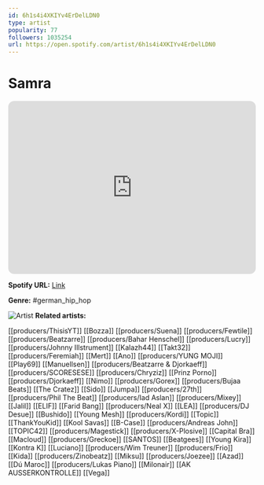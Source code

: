 ```yaml
---
id: 6h1s4i4XKIYv4ErDelLDN0
type: artist
popularity: 77
followers: 1035254
url: https://open.spotify.com/artist/6h1s4i4XKIYv4ErDelLDN0
---
```

# Samra

<iframe style="border-radius:12px" src="https://open.spotify.com/embed/artist/6h1s4i4XKIYv4ErDelLDN0" width="100%" height="352" frameBorder="0" allowfullscreen="" allow="autoplay; clipboard-write; encrypted-media; fullscreen; picture-in-picture" loading="lazy"></iframe>

**Spotify URL:** [Link](https://open.spotify.com/artist/6h1s4i4XKIYv4ErDelLDN0)

**Genre:**  #german_hip_hop

![Artist](https://i.scdn.co/image/ab6761610000e5eb434a7526f8a622e4b3c3bb79)
**Related artists:**

[[producers/ThisisYT]]
[[Bozza]]
[[producers/Suena]]
[[producers/Fewtile]]
[[producers/Beatzarre]]
[[producers/Bahar Henschel]]
[[producers/Lucry]]
[[producers/Johnny Illstrument]]
[[Kalazh44]]
[[Takt32]]
[[producers/Feremiah]]
[[Mert]]
[[Ano]]
[[producers/YUNG MOJI]]
[[Play69]]
[[Manuellsen]]
[[producers/Beatzarre & Djorkaeff]]
[[producers/SCORESESE]]
[[producers/Chryziz]]
[[Prinz Porno]]
[[producers/Djorkaeff]]
[[Nimo]]
[[producers/Gorex]]
[[producers/Bujaa Beats]]
[[The Cratez]]
[[Sido]]
[[Jumpa]]
[[producers/27th]]
[[producers/Phil The Beat]]
[[producers/Iad Aslan]]
[[producers/Mixey]]
[[Jalil]]
[[ELIF]]
[[Farid Bang]]
[[producers/Neal X]]
[[LEA]]
[[producers/DJ Desue]]
[[Bushido]]
[[Young Mesh]]
[[producers/Kordi]]
[[Topic]]
[[ThankYouKid]]
[[Kool Savas]]
[[B-Case]]
[[producers/Andreas John]]
[[TOPIC42]]
[[producers/Magestick]]
[[producers/X-Plosive]]
[[Capital Bra]]
[[Macloud]]
[[producers/Greckoe]]
[[SANTOS]]
[[Beatgees]]
[[Young Kira]]
[[Kontra K]]
[[Luciano]]
[[producers/Wim Treuner]]
[[producers/Frio]]
[[Kida]]
[[producers/Zinobeatz]]
[[Miksu]]
[[producers/Joezee]]
[[Azad]]
[[Dú Maroc]]
[[producers/Lukas Piano]]
[[Milonair]]
[[AK AUSSERKONTROLLE]]
[[Vega]]
